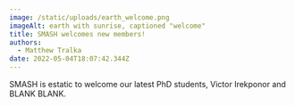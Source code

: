 ```yaml
---
image: /static/uploads/earth_welcome.png
imageAlt: earth with sunrise, captioned "welcome"
title: SMASH welcomes new members!
authors:
  - Matthew Tralka
date: 2022-05-04T18:07:42.344Z
---
```

SMASH is estatic to welcome our latest PhD students, Victor Irekponor and BLANK BLANK.